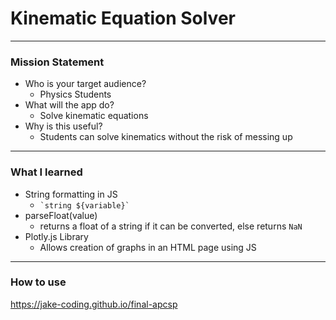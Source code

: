 # Kinematic Equation Solver
---------
### Mission Statement
* Who is your target audience?
    * Physics Students
* What will the app do?
    * Solve kinematic equations
* Why is this useful?
    * Students can solve kinematics without the risk of messing up
--------------------------
### What I learned
* String formatting in JS
    * ``` `string ${variable}` ```
* parseFloat(value)
    * returns a float of a string if it can be converted, else returns `NaN`
* Plotly.js Library
    * Allows creation of graphs in an HTML page using JS
--------
### How to use
https://jake-coding.github.io/final-apcsp